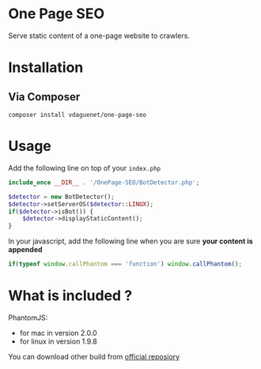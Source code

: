One Page SEO
===========
Serve static content of a one-page website to crawlers.

Installation
============
## Via Composer
```
composer install vdaguenet/one-page-seo
```

Usage
============
Add the following line on top of your `index.php`
```php
include_once __DIR__ . '/OnePage-SEO/BotDetector.php';

$detector = new BotDetector();
$detector->setServerOS($detector::LINUX);
if($detector->isBot()) {
    $detector->displayStaticContent();
}
```

In your javascript, add the following line when you are sure **your content is appended**
```js
if(typeof window.callPhantom === 'function') window.callPhantom();
```

What is included ?
==================
PhantomJS:
- for mac in version 2.0.0
- for linux in version 1.9.8

You can download other build from [official reposiory](https://bitbucket.org/ariya/phantomjs/downloads)